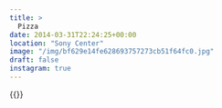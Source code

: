 ```yaml
---
title: >
  Pizza
date: 2014-03-31T22:24:25+00:00
location: "Sony Center"
image: "/img/bf629e14fe628693757273cb51f64fc0.jpg"
draft: false
instagram: true
---
```


{{<photo src="/img/bf629e14fe628693757273cb51f64fc0.jpg">}}
